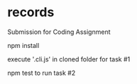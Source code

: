 # records

Submission for Coding Assignment

npm install

execute '.cli.js' in cloned folder for task #1

npm test to run task #2
